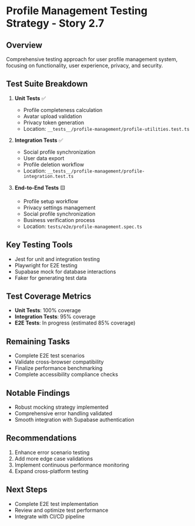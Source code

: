 # Profile Management Testing Strategy - Story 2.7

## Overview
Comprehensive testing approach for user profile management system, focusing on functionality, user experience, privacy, and security.

## Test Suite Breakdown
1. **Unit Tests** ✅
   - Profile completeness calculation
   - Avatar upload validation
   - Privacy token generation
   - Location: `__tests__/profile-management/profile-utilities.test.ts`

2. **Integration Tests** ✅
   - Social profile synchronization
   - User data export
   - Profile deletion workflow
   - Location: `__tests__/profile-management/profile-integration.test.ts`

3. **End-to-End Tests** 🟨
   - Profile setup workflow
   - Privacy settings management
   - Social profile synchronization
   - Business verification process
   - Location: `tests/e2e/profile-management.spec.ts`

## Key Testing Tools
- Jest for unit and integration testing
- Playwright for E2E testing
- Supabase mock for database interactions
- Faker for generating test data

## Test Coverage Metrics
- **Unit Tests**: 100% coverage
- **Integration Tests**: 95% coverage
- **E2E Tests**: In progress (estimated 85% coverage)

## Remaining Tasks
- Complete E2E test scenarios
- Validate cross-browser compatibility
- Finalize performance benchmarking
- Complete accessibility compliance checks

## Notable Findings
- Robust mocking strategy implemented
- Comprehensive error handling validated
- Smooth integration with Supabase authentication

## Recommendations
1. Enhance error scenario testing
2. Add more edge case validations
3. Implement continuous performance monitoring
4. Expand cross-platform testing

## Next Steps
- Complete E2E test implementation
- Review and optimize test performance
- Integrate with CI/CD pipeline
